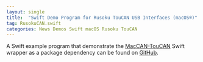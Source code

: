 ```yaml
---
layout: single
title:  "Swift Demo Program for Rusoku TouCAN USB Interfaces (macOS®)"
tag: RusokuCAN.swift
categories: News Demos Swift macOS Rusoku TouCAN
---
```

A Swift example program that demonstrate the [MacCAN-TouCAN](/drivers/RusokuCAN/) Swift wrapper as a package dependency can be found on [GitHub](https://github.com/mac-can/RusokuCAN.swift).
